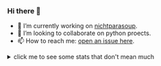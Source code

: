 ### Hi there 👋

- 🔭 I’m currently working on [nichtparasoup](https://github.com/k4cg/nichtparasoup).
- 👯 I’m looking to collaborate on python proects.
- 📫 How to reach me: [open an issue here](https://github.com/jkowalleck/jkowalleck/issues).

<!--
- 🤔 I’m looking for help with ...
- 🌱 I’m currently learning python.
- 💬 Ask me about ...
- 😄 Pronouns: ...
- ⚡ Fun fact: ...
-->

<details>
<summary>click me to see some stats that don't mean much</summary>
<p>

![stats_gh]
![stats_lang]

</p>
<sub>
NOTE: Most Used Languages does not indicate my skill level or anything like that,
      it's based on GitHub metric of which languages I have the most lines of code on GitHub.
</sub>
</details>

<!-- see https://github.com/anuraghazra/github-readme-stats -->
[stats_gh]:   https://github-readme-stats.vercel.app/api?username=jkowalleck&hide=stars&hide_border=true&show_icons=true&disable_animations=true "gh stats"
[stats_lang]: https://github-readme-stats.vercel.app/api/top-langs/?username=jkowalleck&hide_border=true&layout=compact "lang stats"
